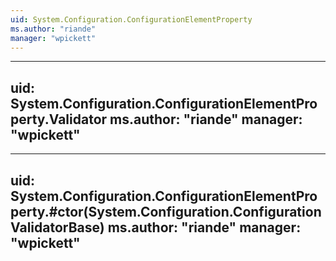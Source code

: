 ```yaml
---
uid: System.Configuration.ConfigurationElementProperty
ms.author: "riande"
manager: "wpickett"
---
```


---
uid: System.Configuration.ConfigurationElementProperty.Validator
ms.author: "riande"
manager: "wpickett"
---

---
uid: System.Configuration.ConfigurationElementProperty.#ctor(System.Configuration.ConfigurationValidatorBase)
ms.author: "riande"
manager: "wpickett"
---
